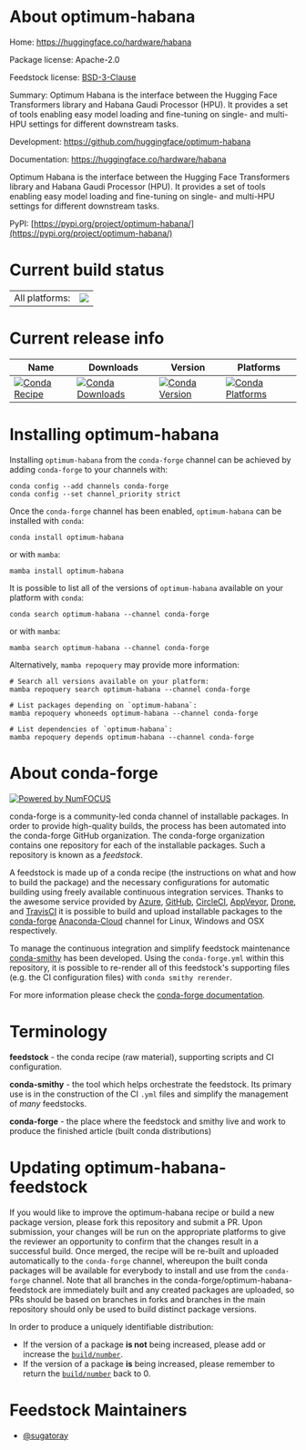 About optimum-habana
====================

Home: https://huggingface.co/hardware/habana

Package license: Apache-2.0

Feedstock license: [BSD-3-Clause](https://github.com/conda-forge/optimum-habana-feedstock/blob/main/LICENSE.txt)

Summary: Optimum Habana is the interface between the Hugging Face Transformers library
and Habana Gaudi Processor (HPU). It provides a set of tools enabling easy model
loading and fine-tuning on single- and multi-HPU settings for different downstream tasks.


Development: https://github.com/huggingface/optimum-habana

Documentation: https://huggingface.co/hardware/habana

Optimum Habana is the interface between the Hugging Face Transformers library
and Habana Gaudi Processor (HPU). It provides a set of tools enabling easy model
loading and fine-tuning on single- and multi-HPU settings for different downstream tasks.

PyPI: [https://pypi.org/project/optimum-habana/](https://pypi.org/project/optimum-habana/)


Current build status
====================


<table><tr><td>All platforms:</td>
    <td>
      <a href="https://dev.azure.com/conda-forge/feedstock-builds/_build/latest?definitionId=16912&branchName=main">
        <img src="https://dev.azure.com/conda-forge/feedstock-builds/_apis/build/status/optimum-habana-feedstock?branchName=main">
      </a>
    </td>
  </tr>
</table>

Current release info
====================

| Name | Downloads | Version | Platforms |
| --- | --- | --- | --- |
| [![Conda Recipe](https://img.shields.io/badge/recipe-optimum--habana-green.svg)](https://anaconda.org/conda-forge/optimum-habana) | [![Conda Downloads](https://img.shields.io/conda/dn/conda-forge/optimum-habana.svg)](https://anaconda.org/conda-forge/optimum-habana) | [![Conda Version](https://img.shields.io/conda/vn/conda-forge/optimum-habana.svg)](https://anaconda.org/conda-forge/optimum-habana) | [![Conda Platforms](https://img.shields.io/conda/pn/conda-forge/optimum-habana.svg)](https://anaconda.org/conda-forge/optimum-habana) |

Installing optimum-habana
=========================

Installing `optimum-habana` from the `conda-forge` channel can be achieved by adding `conda-forge` to your channels with:

```
conda config --add channels conda-forge
conda config --set channel_priority strict
```

Once the `conda-forge` channel has been enabled, `optimum-habana` can be installed with `conda`:

```
conda install optimum-habana
```

or with `mamba`:

```
mamba install optimum-habana
```

It is possible to list all of the versions of `optimum-habana` available on your platform with `conda`:

```
conda search optimum-habana --channel conda-forge
```

or with `mamba`:

```
mamba search optimum-habana --channel conda-forge
```

Alternatively, `mamba repoquery` may provide more information:

```
# Search all versions available on your platform:
mamba repoquery search optimum-habana --channel conda-forge

# List packages depending on `optimum-habana`:
mamba repoquery whoneeds optimum-habana --channel conda-forge

# List dependencies of `optimum-habana`:
mamba repoquery depends optimum-habana --channel conda-forge
```


About conda-forge
=================

[![Powered by
NumFOCUS](https://img.shields.io/badge/powered%20by-NumFOCUS-orange.svg?style=flat&colorA=E1523D&colorB=007D8A)](https://numfocus.org)

conda-forge is a community-led conda channel of installable packages.
In order to provide high-quality builds, the process has been automated into the
conda-forge GitHub organization. The conda-forge organization contains one repository
for each of the installable packages. Such a repository is known as a *feedstock*.

A feedstock is made up of a conda recipe (the instructions on what and how to build
the package) and the necessary configurations for automatic building using freely
available continuous integration services. Thanks to the awesome service provided by
[Azure](https://azure.microsoft.com/en-us/services/devops/), [GitHub](https://github.com/),
[CircleCI](https://circleci.com/), [AppVeyor](https://www.appveyor.com/),
[Drone](https://cloud.drone.io/welcome), and [TravisCI](https://travis-ci.com/)
it is possible to build and upload installable packages to the
[conda-forge](https://anaconda.org/conda-forge) [Anaconda-Cloud](https://anaconda.org/)
channel for Linux, Windows and OSX respectively.

To manage the continuous integration and simplify feedstock maintenance
[conda-smithy](https://github.com/conda-forge/conda-smithy) has been developed.
Using the ``conda-forge.yml`` within this repository, it is possible to re-render all of
this feedstock's supporting files (e.g. the CI configuration files) with ``conda smithy rerender``.

For more information please check the [conda-forge documentation](https://conda-forge.org/docs/).

Terminology
===========

**feedstock** - the conda recipe (raw material), supporting scripts and CI configuration.

**conda-smithy** - the tool which helps orchestrate the feedstock.
                   Its primary use is in the construction of the CI ``.yml`` files
                   and simplify the management of *many* feedstocks.

**conda-forge** - the place where the feedstock and smithy live and work to
                  produce the finished article (built conda distributions)


Updating optimum-habana-feedstock
=================================

If you would like to improve the optimum-habana recipe or build a new
package version, please fork this repository and submit a PR. Upon submission,
your changes will be run on the appropriate platforms to give the reviewer an
opportunity to confirm that the changes result in a successful build. Once
merged, the recipe will be re-built and uploaded automatically to the
`conda-forge` channel, whereupon the built conda packages will be available for
everybody to install and use from the `conda-forge` channel.
Note that all branches in the conda-forge/optimum-habana-feedstock are
immediately built and any created packages are uploaded, so PRs should be based
on branches in forks and branches in the main repository should only be used to
build distinct package versions.

In order to produce a uniquely identifiable distribution:
 * If the version of a package **is not** being increased, please add or increase
   the [``build/number``](https://docs.conda.io/projects/conda-build/en/latest/resources/define-metadata.html#build-number-and-string).
 * If the version of a package **is** being increased, please remember to return
   the [``build/number``](https://docs.conda.io/projects/conda-build/en/latest/resources/define-metadata.html#build-number-and-string)
   back to 0.

Feedstock Maintainers
=====================

* [@sugatoray](https://github.com/sugatoray/)


